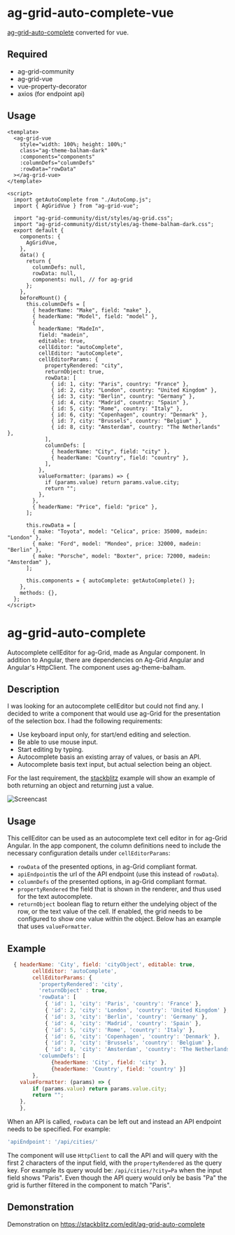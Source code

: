 # ag-grid-auto-complete-vue

[ag-grid-auto-complete](https://github.com/superman-lopez/ag-grid-auto-complete) converted for vue.

## Required

- ag-grid-community
- ag-grid-vue
- vue-property-decorator
- axios (for endpoint api)

## Usage

```vue
<template>
  <ag-grid-vue
    style="width: 100%; height: 100%;"
    class="ag-theme-balham-dark"
    :components="components"
    :columnDefs="columnDefs"
    :rowData="rowData"
  ></ag-grid-vue>
</template>

<script>
  import getAutoComplete from "./AutoComp.js";
  import { AgGridVue } from "ag-grid-vue";

  import "ag-grid-community/dist/styles/ag-grid.css";
  import "ag-grid-community/dist/styles/ag-theme-balham-dark.css";
  export default {
    components: {
      AgGridVue,
    },
    data() {
      return {
        columnDefs: null,
        rowData: null,
        components: null, // for ag-grid
      };
    },
    beforeMount() {
      this.columnDefs = [
        { headerName: "Make", field: "make" },
        { headerName: "Model", field: "model" },
        {
          headerName: "MadeIn",
          field: "madein",
          editable: true,
          cellEditor: "autoComplete",
          cellEditor: "autoComplete",
          cellEditorParams: {
            propertyRendered: "city",
            returnObject: true,
            rowData: [
              { id: 1, city: "Paris", country: "France" },
              { id: 2, city: "London", country: "United Kingdom" },
              { id: 3, city: "Berlin", country: "Germany" },
              { id: 4, city: "Madrid", country: "Spain" },
              { id: 5, city: "Rome", country: "Italy" },
              { id: 6, city: "Copenhagen", country: "Denmark" },
              { id: 7, city: "Brussels", country: "Belgium" },
              { id: 8, city: "Amsterdam", country: "The Netherlands" },
            ],
            columnDefs: [
              { headerName: "City", field: "city" },
              { headerName: "Country", field: "country" },
            ],
          },
          valueFormatter: (params) => {
            if (params.value) return params.value.city;
            return "";
          },
        },
        { headerName: "Price", field: "price" },
      ];

      this.rowData = [
        { make: "Toyota", model: "Celica", price: 35000, madein: "London" },
        { make: "Ford", model: "Mondeo", price: 32000, madein: "Berlin" },
        { make: "Porsche", model: "Boxter", price: 72000, madein: "Amsterdam" },
      ];

      this.components = { autoComplete: getAutoComplete() };
    },
    methods: {},
  };
</script>
```

# ag-grid-auto-complete

Autocomplete cellEditor for ag-Grid, made as Angular component. In addition to Angular, there are dependencies on Ag-Grid Angular and Angular's HttpClient. The component uses ag-theme-balham.

## Description

I was looking for an autocomplete cellEditor but could not find any. I decided to write a component that would use ag-Grid for the presentation of the selection box. I had the following requirements:

- Use keyboard input only, for start/end editing and selection.
- Be able to use mouse input.
- Start editing by typing.
- Autocomplete basis an existing array of values, or basis an API.
- Autocomplete basis text input, but actual selection being an object.

For the last requirement, the [stackblitz](https://stackblitz.com/edit/ag-grid-auto-complete) example will show an example of both returning an object and returning just a value.

![Screencast](https://media.giphy.com/media/RM5f4E5faFo7StPJQS/giphy.gif)

## Usage

This cellEditor can be used as an autocomplete text cell editor in for ag-Grid Angular. In the app component, the column definitions need to include the necessary configuration details under `cellEditorParams`:

- `rowData` of the presented options, in ag-Grid compliant format.
- `apiEndpoint`is the url of the API endpoint (use this instead of `rowData`).
- `columnDefs` of the presented options, in ag-Grid compliant format.
- `propertyRendered` the field that is shown in the renderer, and thus used for the text autocomplete.
- `returnObject` boolean flag to return either the undelying object of the row, or the text value of the cell. If enabled, the grid needs to be configured to show one value within the object. Below has an example that uses `valueFormatter`.

## Example

```js columnDefs = [
  { headerName: 'City', field: 'cityObject', editable: true,
        cellEditor: 'autoComplete',
        cellEditorParams: {
          'propertyRendered': 'city',
          'returnObject' : true,
          'rowData': [
            { 'id': 1, 'city': 'Paris', 'country': 'France' },
            { 'id': 2, 'city': 'London', 'country': 'United Kingdom' },
            { 'id': 3, 'city': 'Berlin', 'country': 'Germany' },
            { 'id': 4, 'city': 'Madrid', 'country': 'Spain' },
            { 'id': 5, 'city': 'Rome', 'country': 'Italy' },
            { 'id': 6, 'city': 'Copenhagen', 'country': 'Denmark' },
            { 'id': 7, 'city': 'Brussels', 'country': 'Belgium' },
            { 'id': 8, 'city': 'Amsterdam', 'country': 'The Netherlands' }],
          'columnDefs': [
              {headerName: 'City', field: 'city' },
              {headerName: 'Country', field: 'country' }]
        },
	valueFormatter: (params) => {
		if (params.value) return params.value.city;
		return "";
	},
    },
```

When an API is called, `rowData` can be left out and instead an API endpoint needs to be specified. For example:

```js
'apiEndpoint': '/api/cities/'
```

The component will use `HttpClient` to call the API and will query with the first 2 characters of the input field, with the `propertyRendered` as the query key. For example its query would be: `/api/cities/?city=Pa` when the input field shows "Paris". Even though the API query would only be basis "Pa" the grid is further filtered in the component to match "Paris".

## Demonstration

Demonstration on https://stackblitz.com/edit/ag-grid-auto-complete
